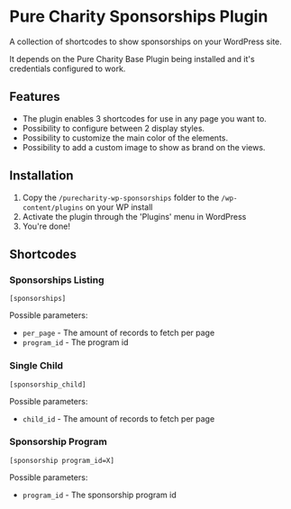 # Pure Charity Sponsorships Plugin

A collection of shortcodes to show sponsorships on your WordPress site.

It depends on the Pure Charity Base Plugin being installed and it's credentials configured to work.

## Features

* The plugin enables 3 shortcodes for use in any page you want to.
* Possibility to configure between 2 display styles.
* Possibility to customize the main color of the elements.
* Possibility to add a custom image to show as brand on the views.

## Installation

1. Copy the `/purecharity-wp-sponsorships` folder to the `/wp-content/plugins` on your WP install
2. Activate the plugin through the 'Plugins' menu in WordPress
3. You're done!

## Shortcodes

### Sponsorships Listing
`[sponsorships]`

Possible parameters:
* `per_page` - The amount of records to fetch per page
* `program_id` - The program id

### Single Child
`[sponsorship_child]`

Possible parameters:
* `child_id` - The amount of records to fetch per page

### Sponsorship Program
`[sponsorship program_id=X]`

Possible parameters:
* `program_id` - The sponsorship program id
